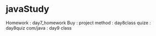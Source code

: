 # javaStudy
Homework : day7_homework
Buy : project
method : day8class
quize : day8quiz
com/java : day9 class
